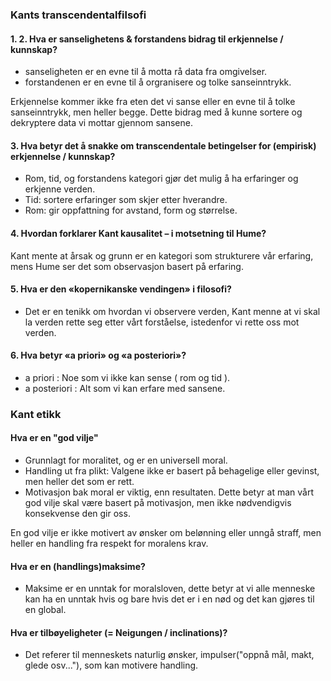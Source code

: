 ### Kants transcendentalfilsofi

#### 1. 2. Hva er sanselighetens & forstandens bidrag til erkjennelse / kunnskap?
- sanseligheten er en evne til å motta rå data fra omgivelser.
- forstandenen er en evne til å orgranisere og tolke sanseinntrykk.

Erkjennelse kommer ikke fra eten det vi sanse eller en evne til å tolke sanseinntrykk, men heller begge. Dette bidrag med å kunne sortere og dekryptere data vi mottar gjennom sansene.

#### 3. Hva betyr det å snakke om transcendentale betingelser for (empirisk) erkjennelse / kunnskap?
- Rom, tid, og forstandens kategori gjør det mulig å ha erfaringer og erkjenne verden.
- Tid: sortere erfaringer som skjer etter hverandre.
- Rom: gir oppfattning for avstand, form og størrelse.

#### 4. Hvordan forklarer Kant kausalitet – i motsetning til Hume?
Kant mente at årsak og grunn er en kategori som strukturere vår erfaring, mens Hume ser det som observasjon basert på erfaring.

#### 5. Hva er den «kopernikanske vendingen» i filosofi?

- Det er en tenikk om hvordan vi observere verden, Kant menne at vi skal la verden rette seg etter vårt forståelse, istedenfor vi rette oss mot verden.

#### 6. Hva betyr «a priori» og «a posteriori»?
- a priori : Noe som vi ikke kan sense ( rom og tid ).
- a posteriori : Alt som vi kan erfare med sansene.





### Kant etikk

#### Hva er en "god vilje"
- Grunnlagt for moralitet, og er en universell moral.
- Handling ut fra plikt: Valgene ikke er basert på behagelige eller gevinst, men heller det som er rett.
- Motivasjon bak moral er viktig, enn resultaten.
    Dette betyr at man vårt god vilje skal være basert på motivasjon, men ikke nødvendigvis konsekvense den gir oss.

En god vilje er ikke motivert av ønsker om belønning eller unngå straff, men heller en handling fra respekt for moralens krav.

#### Hva er en (handlings)maksime?
- Maksime er en unntak for moralsloven, dette betyr at vi alle menneske kan ha en unntak hvis og bare hvis det er i en nød og det kan gjøres til en global.

####  Hva er tilbøyeligheter (= Neigungen / inclinations)?
- Det referer til menneskets naturlig ønsker, impulser("oppnå mål, makt, glede osv..."), som kan motivere handling.


